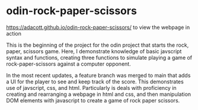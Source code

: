 # odin-rock-paper-scissors

https://adacott.github.io/odin-rock-paper-scissors/ to view the webpage in action

This is the beginning of the project for the odin project that starts the rock, paper, scissors game. Here, I demonstrate 
knowledge of basic javscript syntax and functions, creating three functions to simulate playing a game of rock-paper-scissors
against a computer opponent.

In the most recent updates, a feature branch was merged to main that adds a UI for the player to see and keep track of the score. This demonstrates use of javscript, css, and html. Particularly is deals with proficiency in creating and rearranging a webpage in html and css, and then manipulation DOM elements with javascript to create a game of rock paper scissors.
